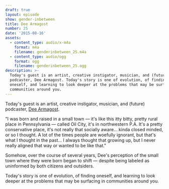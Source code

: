 ```yaml
---
draft: true
layout: episode
show: gender-inbetween
title: Dee Armagost
number: 25
date: '2015-08-16'
assets:
  - content_type: audio/x-m4a
    format: m4a
    filename: genderinbetween_25.m4a
  - content_type: audio/ogg
    format: ogg
    filename: genderinbetween_25.ogg
description: >-
  Today's guest is an artist, creative instigator, musician, and (future)
  podcaster, Dee Armagost. Today's story is one of evolution, of finding
  oneself, and learning to look deeper at the problems that may be surfacing in
  communities around you.
---
```

Today's guest is an artist, creative instigator, musician, and (future) podcaster, [Dee Armagost](https://www.facebook.com/pages/Paper-Boy-Collective/308052232718591).

"I was born and raised in a small town &mdash; it's like this itty bitty, pretty rural place in Pennsylvania &mdash; called Oil City, it's in northwestern P.A. It's a pretty conservative place, it's not really that socially aware... kinda closed minded, or so I thought. A lot of the times people are woefully ignorant, but that's what I thought in the past... I always thought that growing up, but I never really aligned that way or wanted to be like that."

Somehow, over the course of several years, Dee's perception of the small town where they were born began to shift &mdash; despite being labeled as uninformed by both citizens and outsiders.

Today's story is one of evolution, of finding oneself, and learning to look deeper at the problems that may be surfacing in communities around you.